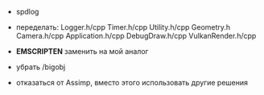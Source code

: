 ﻿- spdlog
- переделать:
	Logger.h/cpp
	Timer.h/cpp
	Utility.h/cpp
	Geometry.h
	Camera.h/cpp
	Application.h/cpp
	DebugDraw.h/cpp
	VulkanRender.h/cpp

- __EMSCRIPTEN__ заменить на мой аналог

- убрать /bigobj

- отказаться от Assimp, вместо этого использовать другие решения